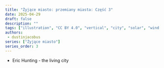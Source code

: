 ```yaml
---
title: "Żyjące miasto: przemiany miasta: Część 3"
date: 2025-04-29
draft: false
description: ""
tags: ["illustration", "CC BY 4.0", "vertical", "city", "solar", "wind turbine", "people", "transport", "airship"]
authors:
 - dustinjacobus
series: ["Żyjące miasto"]
series_order: 3
---
```


- Eric Hunting - the living city
